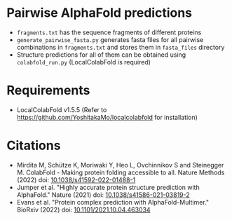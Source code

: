 # Pairwise AlphaFold predictions
- ```fragments.txt``` has the sequence fragments of different proteins
- ```generate_pairwise_fasta.py``` generates fasta files for all pairwise combinations in ```fragments.txt``` and stores them in ```fasta_files``` directory
- Structure predictions for all of them can be obtained using ```colabfold_run.py``` (LocalColabFold is required)

# Requirements
- LocalColabFold v1.5.5 (Refer to https://github.com/YoshitakaMo/localcolabfold for installation)

# Citations
- Mirdita M, Schütze K, Moriwaki Y, Heo L, Ovchinnikov S and Steinegger M. ColabFold - Making protein folding accessible to all.
  Nature Methods (2022) doi: [10.1038/s41592-022-01488-1](https://doi.org/10.1038/s41592-022-01488-1)
- Jumper et al. "Highly accurate protein structure prediction with AlphaFold."
  Nature (2021) doi: [10.1038/s41586-021-03819-2](https://doi.org/10.1038/s41586-021-03819-2)
- Evans et al. "Protein complex prediction with AlphaFold-Multimer."
  BioRxiv (2022) doi: [10.1101/2021.10.04.463034](https://doi.org/10.1101/2021.10.04.463034)
